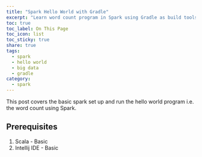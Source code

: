 ```yaml
---
title: "Spark Hello World with Gradle"
excerpt: "Learn word count program in Spark using Gradle as build tools"
toc: true
toc_label: On This Page
toc_icon: list
toc_sticky: true
share: true
tags:
  - spark
  - hello world
  - big data
  - gradle
category:
  - spark
---
```


This post covers the basic spark set up and run the hello world program i.e. the word count using Spark.

## Prerequisites
1. Scala - Basic
2. Intellij IDE - Basic